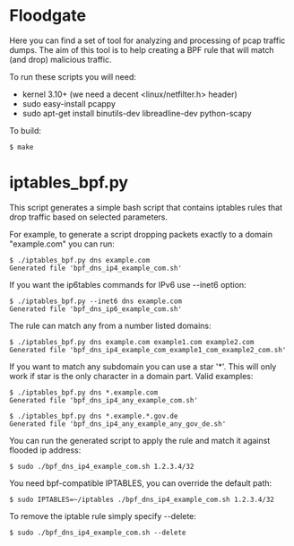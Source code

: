 Floodgate
=========

Here you can find a set of tool for analyzing and processing of pcap
traffic dumps. The aim of this tool is to help creating a BPF rule
that will match (and drop) malicious traffic.

To run these scripts you will need:

 - kernel 3.10+ (we need a decent <linux/netfilter.h> header)
 - sudo easy-install pcappy
 - sudo apt-get install binutils-dev libreadline-dev python-scapy

To build:

    $ make


iptables_bpf.py
===============

This script generates a simple bash script that contains iptables
rules that drop traffic based on selected parameters.

For example, to generate a script dropping packets exactly to a domain
"example.com" you can run:

    $ ./iptables_bpf.py dns example.com
    Generated file 'bpf_dns_ip4_example_com.sh'

If you want the ip6tables commands for IPv6 use --inet6 option:

    $ ./iptables_bpf.py --inet6 dns example.com
    Generated file 'bpf_dns_ip6_example_com.sh'

The rule can match any from a number listed domains:

    $ ./iptables_bpf.py dns example.com example1.com example2.com
    Generated file 'bpf_dns_ip4_example_com_example1_com_example2_com.sh'

If you want to match any subdomain you can use a star '*'. This will
only work if star is the only character in a domain part. Valid
examples:

    $ ./iptables_bpf.py dns *.example.com
    Generated file 'bpf_dns_ip4_any_example_com.sh'

    $ ./iptables_bpf.py dns *.example.*.gov.de
    Generated file 'bpf_dns_ip4_any_example_any_gov_de.sh'


You can run the generated script to apply the rule and match it
against flooded ip address:

    $ sudo ./bpf_dns_ip4_example_com.sh 1.2.3.4/32

You need bpf-compatible IPTABLES, you can override the default path:

    $ sudo IPTABLES=~/iptables ./bpf_dns_ip4_example_com.sh 1.2.3.4/32

To remove the iptable rule simply specify --delete:

    $ sudo ./bpf_dns_ip4_example_com.sh --delete
